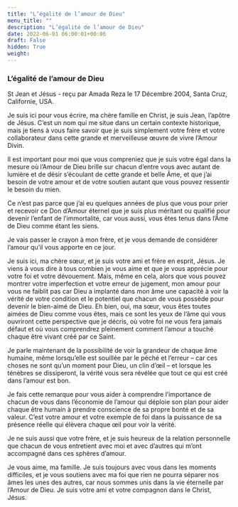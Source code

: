 ```yaml
---
title: "L’égalité de l’amour de Dieu"
menu_title: ""
description: "L’égalité de l’amour de Dieu"
date: 2022-06-01 06:00:01+00:06
draft: False
hidden: True
weight:
---
```

### L’égalité de l’amour de Dieu

St Jean et Jésus - reçu par Amada Reza le 17 Décembre 2004, Santa Cruz, Californie, USA.

Je suis ici pour vous écrire, ma chère famille en Christ, je suis Jean, l’apôtre de Jésus. C’est un nom qui me situe dans un certain contexte historique, mais je tiens à vous faire savoir que je suis simplement votre frère et votre collaborateur dans cette grande et merveilleuse œuvre de vivre l’Amour Divin.

Il est important pour moi que vous compreniez que je suis votre égal dans la mesure où l’Amour de Dieu brille sur chacun d’entre vous avec autant de lumière et de désir s’écoulant de cette grande et belle Âme, et que j’ai besoin de votre amour et de votre soutien autant que vous pouvez ressentir le besoin du mien.

Ce n’est pas parce que j’ai eu quelques années de plus que vous pour prier et recevoir ce Don d’Amour éternel que je suis plus méritant ou qualifié pour devenir l’enfant de l’immortalité, car vous aussi, vous êtes tenus dans l’Âme de Dieu comme étant les siens.

Je vais passer le crayon à mon frère, et je vous demande de considérer l’amour qu’il vous apporte en ce jour.

Je suis ici, ma chère sœur, et je suis votre ami et frère en esprit, Jésus. Je viens à vous dire à tous combien je vous aime et que je vous apprécie pour votre foi et votre dévouement. Mais, même en cela, alors que vous pouvez montrer votre imperfection et votre erreur de jugement, mon amour pour vous ne faiblit pas car Dieu a implanté dans mon âme une capacité à voir la vérité de votre condition et le potentiel que chacun de vous possède pour devenir le bien-aimé de Dieu. Eh bien, oui, ma sœur, vous êtes toutes aimées de Dieu comme vous êtes, mais ce sont les yeux de l’âme qui vous ouvriront cette perspective que je décris, où votre foi ne vous fera jamais défaut et où vous comprendrez pleinement comment l’amour a touché chaque être vivant créé par ce Saint.

Je parle maintenant de la possibilité de voir la grandeur de chaque âme humaine, même lorsqu’elle est souillée par le péché et l’erreur – car ces choses ne sont qu’un moment pour Dieu, un clin d’œil – et lorsque les ténèbres se dissiperont, la vérité vous sera révélée que tout ce qui est créé dans l’amour est bon.

Je fais cette remarque pour vous aider à comprendre l’importance de chacun de vous dans l’économie de l’amour qui déploie son plan pour aider chaque être humain à prendre conscience de sa propre bonté et de sa valeur. C’est votre amour et votre exemple de foi dans la puissance de sa présence réelle qui élèvera chaque œil pour voir la vérité.

Je ne suis aussi que votre frère, et je suis heureux de la relation personnelle que chacun de vous entretient avec moi et avec d’autres qui m’ont accompagné dans ces sphères d’amour.

Je vous aime, ma famille. Je suis toujours avec vous dans les moments difficiles, et je vous soutiens avec ma foi que rien ne pourra séparer nos âmes les unes des autres, car nous sommes unis dans la vie éternelle par l’Amour de Dieu. Je suis votre ami et votre compagnon dans le Christ, Jésus.
